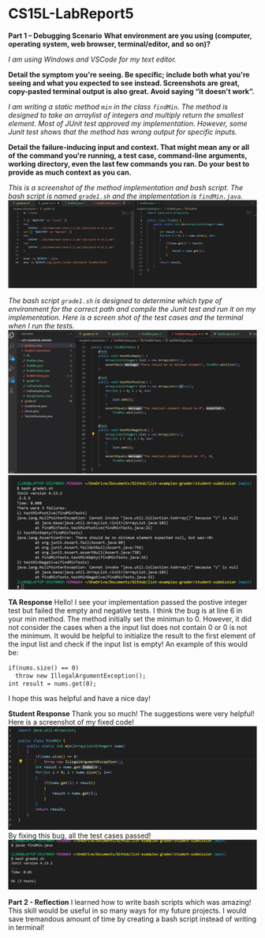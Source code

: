 # CS15L-LabReport5
**Part 1 – Debugging Scenario**
**What environment are you using (computer, operating system, web browser, terminal/editor, and so on)?**

*I am using Windows and VSCode for my text editor.*

**Detail the symptom you're seeing. Be specific; include both what you're seeing and what you expected to see instead. Screenshots are great, copy-pasted terminal output is also great. Avoid saying “it doesn't work”.**

*I am writing a static method `min` in the class `findMin`. The method is designed to take an arraylist of integers and multiply return the smallest element. Most of  JUnit test approved my implementation. However, some Junit test shows that the method has wrong output for specific inputs.*

**Detail the failure-inducing input and context. That might mean any or all of the command you're running, a test case, command-line arguments, working directory, even the last few commands you ran. Do your best to provide as much context as you can.**

*This is a screenshot of the method implementation and bash script. The bash script is named `grade1.sh` and the implementation is `findMin.java`.*
![Image](findMinAndBash.jpg)

*The bash script `grade1.sh` is designed to determine which type of environment for the correct path and compile the Junit test and run it on my implementation. Here is a screen shot of the test cases and the terminal when I run the tests.*
![Image](TestCases.jpg)
![Image](Terminal.jpg)

**TA Response**
Hello! I see your implementation passed the postive integer test but failed the empty and negative tests. I think the bug is at line 6 in your min method. The method initially set the minimun to 0. However, it did not consider the cases when a the input list does not contain 0 or 0 is not the minimum. It would be helpful to initialize the result to the first element of the input list and check if the input list is empty! An example of this would be:
````
if(nums.size() == 0)
  throw new IllegalArgumentException();
int result = nums.get(0);
```` 
I hope this was helpful and have a nice day!

**Student Response**
Thank you so much! The suggestions were very helpful! Here is a screenshot of my fixed code!
![Image](fixed.jpg)
By fixing this bug, all the test cases passed!
![Image](Terminalfixed.jpg)

**Part 2 - Reflection**
I learned how to write bash scripts which was amazing! This skill would be useful in so many ways for my future projects. I would save tremandous amount of time by creating a bash script instead of writing in terminal!

